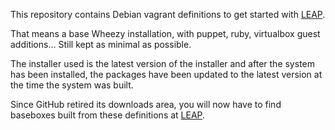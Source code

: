 This repository contains Debian vagrant definitions to get started with
[LEAP](https://leap.se).

That means a base Wheezy installation, with puppet, ruby, virtualbox guest
additions… Still kept as minimal as possible. 

The installer used is the latest version of the installer and after the system
has been installed, the packages have been updated to the latest version at the
time the system was built. 

Since GitHub retired its downloads area, you will now have to find baseboxes
built from these definitions at [LEAP](http://download.leap.se/).
